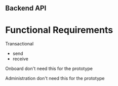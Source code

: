 ## Backend API

# Functional Requirements
Transactional
- send
- receive

Onboard
don't need this for the prototype

Administration
don't need this for the prototype



